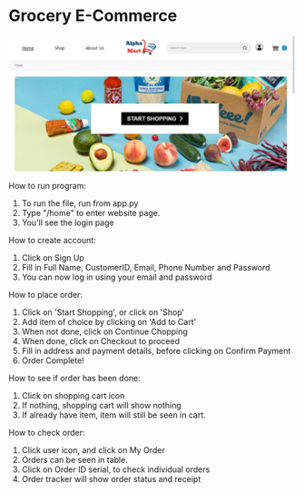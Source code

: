 # Grocery E-Commerce
![Grocery App Preview](https://raw.githubusercontent.com/Anisnur22/GroceryE-Commerce/158ac037c35385b8d8faec149a0285a74c2da268/alphaimage.jpg)

How to run program:
1. To run the file, run from app.py
2. Type "/home" to enter website page. 
3. You'll see the login page

How to create account:
1. Click on Sign Up
2. Fill in Full Name, CustomerID, Email, Phone Number and Password
3. You can now log in using your email and password

How to place order:
1. Click on 'Start Shopping', or click on 'Shop'
2. Add item of choice by clicking on 'Add to Cart'
3. When not done, click on Continue Chopping
4. When done, click on Checkout to proceed
5. Fill in address and payment details, before clicking on Confirm Payment
6. Order Complete!

How to see if order has been done:
1. Click on shopping cart icon
2. If nothing, shopping cart will show nothing
3. If already have item, item will still be seen in cart.

How to check order:
1. Click user icon, and click on My Order
2. Orders can be seen in table.
3. Click on Order ID serial, to check individual orders
4. Order tracker will show order status and receipt

